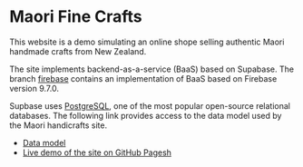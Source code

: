 # Maori Fine Crafts

This website is a demo simulating an online shope selling authentic Maori handmade crafts from New Zealand.

The site implements backend-as-a-service (BaaS) based on Supabase. The branch [firebase](https://github.com/josecarlosgt/nz-maori-crafts/tree/firebase) contains an implementation of BaaS based on Firebase version 9.7.0.

Supbase uses [PostgreSQL](https://www.postgresql.org/), one of the most popular open-source relational databases. The following link provides access to the data model used by the Maori handicrafts site.

- [Data model](https://viewer.diagrams.net/?tags=%7B%7D&highlight=0000ff&edit=_blank&layers=1&nav=1&title=Maori%20Shop-%20Shopping%20Cart.drawio#R7V1bc9o4FP41zLQ7kwwEzOUxkKTJLmlSSGfbp46wBVZrLFcWAfLr98iWbLC42BtuxZ7pxTqWjqRzPumTjmVTqnbGs08MefYjtbBTuipbs1L1pnR1VWlVavCfkMxDSbNqhIIRI5bMFAv65A1LYVlKJ8TC%2FlJGTqnDibcsNKnrYpMvyRBjdLqcbUid5Vo9NMKaoG8iR5f%2BSyxuy14Y5Vh%2Bj8nIVjVXyvLOGKnMUuDbyKLTBVH1tlTtMEp5eDWedbAjjKfsEpa7W3M3ahjDLk9T4Prnxc97%2B55dsJ%2BoW%2FdZAw38C1FAqHlFzkT2%2BJlRawKWDBvN58oS0H5PXHI0EKK2zxHj0mHVMgjABRwRFzMQVIK04yDPJ0H2UGITx%2BqiOZ1wpUil2kMyw1Yv9JfIC67rgjKRFMqHoLwvGyNuI4eMXLg2ofeixjbDPrSli3wuc9h87MhL3VTSeq%2BYcTxbEEnTfcJ0jDmbQxZ5ty69KGFcVV6dxqCoNKXMXgDEVU0KkQTiKFId%2BwoupLuyuK6quW6zz3oCfW2bMvImPOVIyy76MUhPydhBLsAaWQlRmwbDOPAHcZwOdahwtktdrPlbZLIY9V4QG2EuBR4lLg8MYbThD5imU740Sga0tQPpSpyGPyI74x3q%2BpwBroQODO6dYuHiNqeeVOrgodLPpOHF9YByTsdrEbB5OGzHhQJCShxU9waDmj6C%2F1kLBLAAJ8jpwVSJ3JETui2YOVHsthW%2BXWntyMJJ0ycHKwV7Dp1g8rOJZWEYuO2pTTjue8gUmaZAHtuG7OZBsN1hCx6qZnSQVBZbLbM25MAs5SIOQ2jiWr7m9aid7wCCoQEB8kMhlzePjAc1WYd52z54nbijbliyngCMcSqAma0f4cZOAZRK3SEQVC8YJRWjlPfJKPWjM0ojPQwOM39giyh9e6aTempvnT2dNDUUmAxDldYPxMUujIxh2KCxx99OnV1OAi%2F5Y5NWwSbHZ5PWsdlEKc4jm7RSe%2Bvc2aRa0VDgojEOJMy0Ecsxh6RHSe44pKqHJwsOOTiHVNIGO%2FdHIhlinWdGItX07jp7EtFDnRb2TUY8Tqgr9iR4tv65xdkTSQak5I5IavputiCSwxOJcWwiqWXYlJ4ZkURDoCASQ9%2BTkrE4CJB3CsmAkdxRiKFvYQsKOTyFNI9NIUaGPemZUYiR%2FtjM2VOIviMVA9svBQ%2Fcj42II1JIBozkj0L0DWxBIQenkOhs6fEoRD%2BqkxsKqaV219lTiH7cxmPEFI0F2yNeyzGJpEdJ%2FkhEP57TmfjgQsw2k0kpf2e2%2F%2Beh7eiBx%2B5n%2FiIOmW4FkGWyaKQGxqkc2jb0MGSODm0bRSRSmUId9iwObe8IMLlbDtSLsOTO95TZGeXoh7br%2BY1K1ouoZGQKPSopj9nl%2B7lWBojkjkBaGYJRBYHsi0COfk67leHlrzMjkGgEFATS0oNLxVs%2F78BL7tikoW9oO4CHHw8cjzfTSu7Ck1E4MnN40tgXCTSKzeTOw5PRiPhzwpMNfTOZo%2FBko9hPRqbQ95NFePI9gMnfeqA48rLz3WV2Rjl6eLKhBxnujs0oB9tfNoozL5EpVp15Cb439%2BOPIZaTAEr%2BiCTDV2kKItkXkRw9TNnQD9DkiEjSh5XPnkj0EzSmPAVXMEkmpOSOSZrFA68TYJLjf1Simd8nXs3iiVdkiuKJ107xkj86SfFtGmyNsIpFgqUJn%2Fewg8RXS27jO2HEMuSTytWyn7BrXYuv2UPytveGGX2hj8idKxaK742Raz0F4GKix1gxEdTK5t8WE99F4tJQyZvZ4s0bRVeB%2BjviKNLTASODnz6dMBNvsJP68i5XvLaWS%2BQuWBgt7dQUfXZ%2F6TmZErLA2K94qcEbEPcs2DbGspH4%2BLvRSqAs7LssFSNMU1RPKKolFYW20RTtDKopgrEnBNVKNqjiGeHfFq4XSkEqLiQS83fDWZ1J3g7nRgHn%2FcC5teplmrojyNEGq9RHPPBwKAG6dJeQXv89ET%2B90R4g89coQOCFGdLzdbB9JILSQwUyp1J5gziCLOrHToZQBnBgAz%2FVYZ0AGdyB7y1UDZ0Law%2BLPyLYSUCJe8A%2FMRkacvHWeN%2BGxUBcQO%2BAkKxovt48VWDAkpKE3sTID46ILg1l2D%2FQXzixaFmxjpFLkVL4oE2mXoLFzcVVec0qZNVqZXki0A5krB2t6dcl6tVb9S7wil1Io7Zi8NX3tQtprfoiURLEnynH%2FkZ0eJr3E2h9mXtLKgYrwKEpiQQvAt3lsUS872GTDInQV7ZC9TxULwfDM%2FX5iOH%2Bl24q7Vqbe91%2BoMUhZljLh%2F7EGyAff3xnD4aw1aZTgVWYRun0wsGvYY%2BwOWHAdaIqqPyjgFlcu2%2FTiSOCSgMc5BVz4NTGYj4J9gqhvmAGKAdL%2FvAzEGJUTzzUhnYHk0oGS6zKNHGSEocoSf%2B2e9t5WZ6Myt5kAF0QXYJesjmMVdGv8Et5QYbop37CVi9UHmveUBfMX%2FDvw%2Bf%2BbS%2BuWlW1XNPCGbAUdYFQ76xFXtfi5csEM7IV3is0rFK6atrcXPSrj6OeLiLsNzRLQIpTMVCI7zlIJFEwK8jnXgIqyBKTnswXqjHBYMsmtPCYltQPVl0foltKpHv%2B%2BTJ8raAjXPv09fPLh78EtO56T48lMaMqSlpwe8xS5c4D%2FPP308PnpbwRGBdyPsPfJ5Htw%2FNlENUNJkhQcBk%2FNRQVf%2Bo9fRV529%2Fjxm3p%2BirQ7daSWwb1qbPvDsg2sT6M3sfeRrZXyYVkCraFZPxbauEKM%2F5Fuurtfw%3D%3D)
- [Live demo of the site on GitHub Pagesh](https://josecarlosgt.github.io/nz-maori-crafts/)
